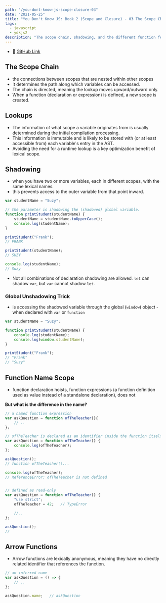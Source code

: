 ```yaml
---
path: "/you-dont-know-js-scope-closure-03"
date: "2021-05-25"
title: "You Don't Know JS: Book 2 (Scope and Closure) - 03 The Scope Chain"
tags:
  - javascript
  - ydkjs2
description: "The scope chain, shadowing, and the different function forms."
---
```


- 📕 [GitHub Link](https://github.com/getify/You-Dont-Know-JS/blob/2nd-ed/scope-closures/ch3.md)

## The Scope Chain

- the connections between scopes that are nested within other scopes
- It determines the path along which variables can be accessed.
- The chain is directed, meaning the lookup moves upward/outward only.
- When a function (declaration or expression) is defined, a new scope is created.

## Lookups

- The information of what scope a variable originates from is usually determined during the initial compilation processing.
- This information is immutable and is likely to be stored with (or at least accessible from) each variable's entry in the AST.
- Avoiding the need for a runtime lookup is a key optimization benefit of lexical scope.

## Shadowing

- when you have two or more variables, each in different scopes, with the same lexical names
- this prevents access to the outer variable from that point inward.

```js
var studentName = "Suzy";

// the parameter is shadowing the (shadowed) global variable.
function printStudent(studentName) {
    studentName = studentName.toUpperCase();
    console.log(studentName);
}

printStudent("Frank");
// FRANK

printStudent(studentName);
// SUZY

console.log(studentName);
// Suzy
```

- Not all combinations of declaration shadowing are allowed. `let` can shadow `var`, but `var` cannot shadow `let`.

### Global Unshadowing Trick

- is accessing the shadowed variable through the global (`window`) object - when declared with `var` or `function`

```js
var studentName = "Suzy";

function printStudent(studentName) {
    console.log(studentName);
    console.log(window.studentName);
}

printStudent("Frank");
// "Frank"
// "Suzy"
```

## Function Name Scope

- function declaration hoists, function expressions (a function definition used as value instead of a standalone declaration), does not

**But what is the difference in the name?**

```js
// a named function expression
var askQuestion = function ofTheTeacher(){
    // ..
};

// ofTheTeacher is declared as an identifier inside the function itself
var askQuestion = function ofTheTeacher() {
    console.log(ofTheTeacher);
};

askQuestion();
// function ofTheTeacher()...

console.log(ofTheTeacher);
// ReferenceError: ofTheTeacher is not defined


// defined as read-only
var askQuestion = function ofTheTeacher() {
    "use strict";
    ofTheTeacher = 42;   // TypeError

    //..
};

askQuestion();
//
```

## Arrow Functions

- Arrow functions are lexically anonymous, meaning they have no directly related identifier that references the function.

```js
// an inferred name
var askQuestion = () => {
    // ..
};

askQuestion.name;   // askQuestion
```
